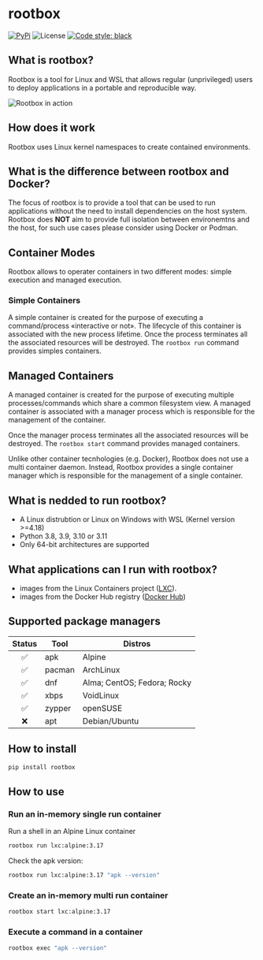# rootbox

[![PyPi](https://img.shields.io/pypi/v/rootbox.svg?style=flat-square)](https://pypi.python.org/pypi/rootbox)
![License](https://img.shields.io/github/license/joaompinto/rootbox?style=flat-square)
[![Code style: black](https://img.shields.io/badge/code%20style-black-000000.svg?style=flat-square)](https://github.com/ambv/black)

## What is rootbox?

Rootbox is a tool for Linux and WSL that allows regular (unprivileged) users to deploy applications in a portable and reproducible way.

![Rootbox in action](https://github.com/joaompinto/rootbox/blob/main/docs/img/rootbox_0.0.8.png?raw=true)

## How does it work
Rootbox uses Linux kernel namespaces to create contained environments.

## What is the difference between rootbox and Docker?
The focus of rootbox is to provide a tool that can be used to run applications without the need to install dependencies on the host system. Rootbox does **NOT** aim to provide full isolation between environemtns and the host, for such use cases please consider using Docker or Podman.

## Container Modes

Rootbox allows to operater containers in two different modes: simple execution and managed execution.

### Simple Containers

A simple container is created for the purpose of executing a command/process «interactive or not». The lifecycle of this container is associated with the new process lifetime. Once the process terminates all the associated resources will be destroyed. The `rootbox run` command provides simples containers.

## Managed Containers

A managed container is created for the purpose of executing multiple processes/commands which share a common filesystem view. A managed container is associated with a manager process which is responsible for the management of the container.

Once the manager process terminates all the associated resources will be destroyed. The `rootbox start` command provides managed containers.

Unlike other container tecnhologies (e.g. Docker), Rootbox does not use a multi container daemon. Instead, Rootbox provides a single container manager which is responsible for the management of a single container.

## What is nedded to run rootbox?
- A Linux distrubtion or Linux on Windows with WSL (Kernel version >=4.18)
- Python 3.8, 3.9, 3.10 or 3.11
- Only 64-bit architectures are supported

## What applications can I run with rootbox?

- images from the Linux Containers project ([LXC](https://https://images.linuxcontainers.org/)).
- images from the Docker Hub registry ([Docker Hub](https://hub.docker.com/))

## Supported package managers

| Status | Tool | Distros |
|:------:|------|---------|
|✅|apk|Alpine|
|✅|pacman|ArchLinux|
|✅|dnf|Alma; CentOS; Fedora; Rocky|
|✅|xbps|VoidLinux|
|✅|zypper|openSUSE|
|❌|apt|Debian/Ubuntu|

## How to install
```sh
pip install rootbox
```
## How to use

### Run an in-memory single run container
Run a shell in an Alpine Linux container
```sh
rootbox run lxc:alpine:3.17
```
Check the apk version:
```sh
rootbox run lxc:alpine:3.17 "apk --version"
```

### Create an in-memory multi run container
```sh
rootbox start lxc:alpine:3.17
```
### Execute a command in a container
```sh
rootbox exec "apk --version"
```
